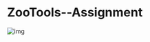 # ZooTools--Assignment
![img](https://github.com/Kris248/ZooTools--Assignment/assets/92295923/351267ac-3d08-4b2e-9289-ec03f42e883d)
